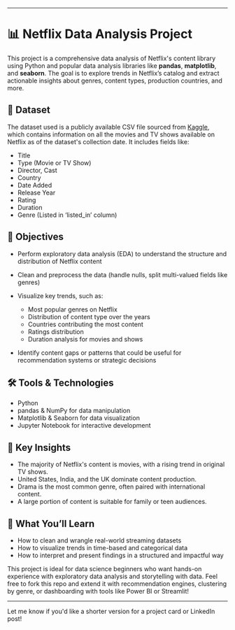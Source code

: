 

---

# 📊 Netflix Data Analysis Project

This project is a comprehensive data analysis of Netflix's content library using Python and popular data analysis libraries like **pandas**, **matplotlib**, and **seaborn**. The goal is to explore trends in Netflix’s catalog and extract actionable insights about genres, content types, production countries, and more.

## 📁 Dataset

The dataset used is a publicly available CSV file sourced from [Kaggle](https://www.kaggle.com/shivamb/netflix-shows), which contains information on all the movies and TV shows available on Netflix as of the dataset's collection date. It includes fields like:

* Title
* Type (Movie or TV Show)
* Director, Cast
* Country
* Date Added
* Release Year
* Rating
* Duration
* Genre (Listed in ‘listed\_in’ column)

## 🎯 Objectives

* Perform exploratory data analysis (EDA) to understand the structure and distribution of Netflix content
* Clean and preprocess the data (handle nulls, split multi-valued fields like genres)
* Visualize key trends, such as:

  * Most popular genres on Netflix
  * Distribution of content type over the years
  * Countries contributing the most content
  * Ratings distribution
  * Duration analysis for movies and shows
* Identify content gaps or patterns that could be useful for recommendation systems or strategic decisions

## 🛠 Tools & Technologies

* Python
* pandas & NumPy for data manipulation
* Matplotlib & Seaborn for data visualization
* Jupyter Notebook for interactive development

## 📌 Key Insights

* The majority of Netflix's content is movies, with a rising trend in original TV shows.
* United States, India, and the UK dominate content production.
* Drama is the most common genre, often paired with international content.
* A large portion of content is suitable for family or teen audiences.

## 🚀 What You’ll Learn

* How to clean and wrangle real-world streaming datasets
* How to visualize trends in time-based and categorical data
* How to interpret and present findings in a structured and impactful way

This project is ideal for data science beginners who want hands-on experience with exploratory data analysis and storytelling with data. Feel free to fork this repo and extend it with recommendation engines, clustering by genre, or dashboarding with tools like Power BI or Streamlit!

---

Let me know if you'd like a shorter version for a project card or LinkedIn post!

